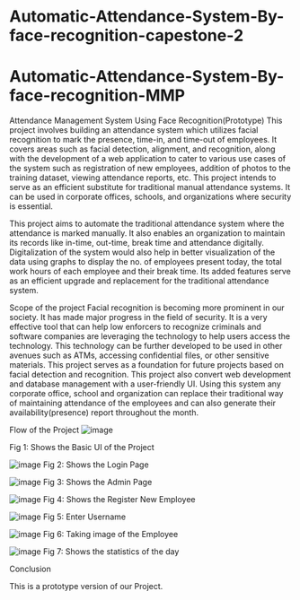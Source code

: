 # Automatic-Attendance-System-By-face-recognition-capestone-2
# Automatic-Attendance-System-By-face-recognition-MMP
Attendance Management System Using Face Recognition(Prototype)
This project involves building an attendance system which utilizes facial recognition to mark the presence, time-in, and time-out of employees. It covers areas such as facial detection, alignment, and recognition, along with the development of a web application to cater to various use cases of the system such as registration of new employees, addition of photos to the training dataset, viewing attendance reports, etc. This project intends to serve as an efficient substitute for traditional manual attendance systems. It can be used in corporate offices, schools, and organizations where security is essential.

This project aims to automate the traditional attendance system where the attendance is marked manually. It also enables an organization to maintain its records like in-time, out-time, break time and attendance digitally. Digitalization of the system would also help in better visualization of the data using graphs to display the no. of employees present today, the total work hours of each employee and their break time. Its added features serve as an efficient upgrade and replacement for the traditional attendance system.

Scope of the project
Facial recognition is becoming more prominent in our society. It has made major progress in the field of security. It is a very effective tool that can help low enforcers to recognize criminals and software companies are leveraging the technology to help users access the technology. This technology can be further developed to be used in other avenues such as ATMs, accessing confidential files, or other sensitive materials. This project serves as a foundation for future projects based on facial detection and recognition. This project also convert web development and database management with a user-friendly UI. Using this system any corporate office, school and organization can replace their traditional way of maintaining attendance of the employees and can also generate their availability(presence) report throughout the month.

Flow of the Project
![image](https://github.com/kunalkrishan19/Automatic-Attendance-System-By-face-recognition-MMP/assets/145516112/f4912e81-434b-4667-a5b7-0568413c43b7)

Fig 1: Shows the Basic UI of the Project

![image](https://github.com/kunalkrishan19/Automatic-Attendance-System-By-face-recognition-MMP/assets/145516112/c205e6e7-5991-4b98-8d28-5943f4e12a3d)
Fig 2: Shows the Login Page 

![image](https://github.com/kunalkrishan19/Automatic-Attendance-System-By-face-recognition-MMP/assets/145516112/2bd792e4-7bde-4aba-adb0-619e01507473)
Fig 3: Shows the Admin Page

![image](https://github.com/kunalkrishan19/Automatic-Attendance-System-By-face-recognition-MMP/assets/145516112/e3942123-29f0-4589-90a1-90e29e6621e7)
Fig 4: Shows the Register New Employee

![image](https://github.com/kunalkrishan19/Automatic-Attendance-System-By-face-recognition-MMP/assets/145516112/de2b6f9b-42d4-4db3-859f-a13c009c125e)
Fig 5: Enter Username

![image](https://github.com/kunalkrishan19/Automatic-Attendance-System-By-face-recognition-MMP/assets/145516112/136253ed-b9a2-4817-a9d6-564a182b9f51)
Fig 6: Taking image of the Employee

![image](https://github.com/kunalkrishan19/Automatic-Attendance-System-By-face-recognition-MMP/assets/145516112/77bd4ca3-84b8-400e-95ba-90ac93414e5c)
Fig 7: Shows the statistics of the day

Conclusion

This is a prototype version of our Project.
